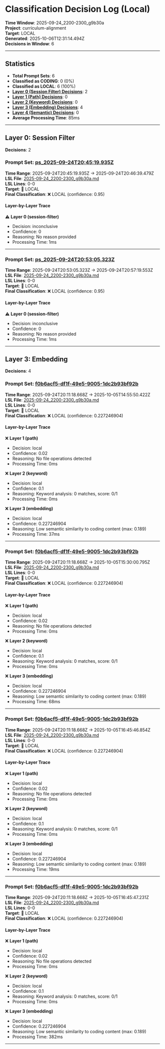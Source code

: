 # Classification Decision Log (Local)

**Time Window**: 2025-09-24_2200-2300_g9b30a<br>
**Project**: curriculum-alignment<br>
**Target**: LOCAL<br>
**Generated**: 2025-10-06T12:31:14.494Z<br>
**Decisions in Window**: 6

---

## Statistics

- **Total Prompt Sets**: 6
- **Classified as CODING**: 0 (0%)
- **Classified as LOCAL**: 6 (100%)
- **[Layer 0 (Session Filter) Decisions](#layer-0-session-filter)**: 2
- **[Layer 1 (Path) Decisions](#layer-1-path)**: 0
- **[Layer 2 (Keyword) Decisions](#layer-2-keyword)**: 0
- **[Layer 3 (Embedding) Decisions](#layer-3-embedding)**: 4
- **[Layer 4 (Semantic) Decisions](#layer-4-semantic)**: 0
- **Average Processing Time**: 85ms

---

## Layer 0: Session Filter

**Decisions**: 2

### Prompt Set: [ps_2025-09-24T20:45:19.935Z](../../history/2025-09-24_2200-2300_g9b30a.md#ps_2025-09-24T20:45:19.935Z)

**Time Range**: 2025-09-24T20:45:19.935Z → 2025-09-24T20:46:39.479Z<br>
**LSL File**: [2025-09-24_2200-2300_g9b30a.md](../../history/2025-09-24_2200-2300_g9b30a.md#ps_2025-09-24T20:45:19.935Z)<br>
**LSL Lines**: 0-0<br>
**Target**: 📍 LOCAL<br>
**Final Classification**: ❌ LOCAL (confidence: 0.95)

#### Layer-by-Layer Trace

⚠️ **Layer 0 (session-filter)**
- Decision: inconclusive
- Confidence: 0
- Reasoning: No reason provided
- Processing Time: 1ms

---

### Prompt Set: [ps_2025-09-24T20:53:05.323Z](../../history/2025-09-24_2200-2300_g9b30a.md#ps_2025-09-24T20:53:05.323Z)

**Time Range**: 2025-09-24T20:53:05.323Z → 2025-09-24T20:57:19.553Z<br>
**LSL File**: [2025-09-24_2200-2300_g9b30a.md](../../history/2025-09-24_2200-2300_g9b30a.md#ps_2025-09-24T20:53:05.323Z)<br>
**LSL Lines**: 0-0<br>
**Target**: 📍 LOCAL<br>
**Final Classification**: ❌ LOCAL (confidence: 0.95)

#### Layer-by-Layer Trace

⚠️ **Layer 0 (session-filter)**
- Decision: inconclusive
- Confidence: 0
- Reasoning: No reason provided
- Processing Time: 1ms

---

## Layer 3: Embedding

**Decisions**: 4

### Prompt Set: [f0b6acf5-df1f-49e5-9005-1dc2b93bf92b](../../history/2025-09-24_2200-2300_g9b30a.md#f0b6acf5-df1f-49e5-9005-1dc2b93bf92b)

**Time Range**: 2025-09-24T20:11:18.668Z → 2025-10-05T14:55:50.422Z<br>
**LSL File**: [2025-09-24_2200-2300_g9b30a.md](../../history/2025-09-24_2200-2300_g9b30a.md#f0b6acf5-df1f-49e5-9005-1dc2b93bf92b)<br>
**LSL Lines**: 0-0<br>
**Target**: 📍 LOCAL<br>
**Final Classification**: ❌ LOCAL (confidence: 0.227246904)

#### Layer-by-Layer Trace

❌ **Layer 1 (path)**
- Decision: local
- Confidence: 0.02
- Reasoning: No file operations detected
- Processing Time: 0ms

❌ **Layer 2 (keyword)**
- Decision: local
- Confidence: 0.1
- Reasoning: Keyword analysis: 0 matches, score: 0/1
- Processing Time: 0ms

❌ **Layer 3 (embedding)**
- Decision: local
- Confidence: 0.227246904
- Reasoning: Low semantic similarity to coding content (max: 0.189)
- Processing Time: 37ms

---

### Prompt Set: [f0b6acf5-df1f-49e5-9005-1dc2b93bf92b](../../history/2025-09-24_2200-2300_g9b30a.md#f0b6acf5-df1f-49e5-9005-1dc2b93bf92b)

**Time Range**: 2025-09-24T20:11:18.668Z → 2025-10-05T15:30:00.795Z<br>
**LSL File**: [2025-09-24_2200-2300_g9b30a.md](../../history/2025-09-24_2200-2300_g9b30a.md#f0b6acf5-df1f-49e5-9005-1dc2b93bf92b)<br>
**LSL Lines**: 0-0<br>
**Target**: 📍 LOCAL<br>
**Final Classification**: ❌ LOCAL (confidence: 0.227246904)

#### Layer-by-Layer Trace

❌ **Layer 1 (path)**
- Decision: local
- Confidence: 0.02
- Reasoning: No file operations detected
- Processing Time: 0ms

❌ **Layer 2 (keyword)**
- Decision: local
- Confidence: 0.1
- Reasoning: Keyword analysis: 0 matches, score: 0/1
- Processing Time: 0ms

❌ **Layer 3 (embedding)**
- Decision: local
- Confidence: 0.227246904
- Reasoning: Low semantic similarity to coding content (max: 0.189)
- Processing Time: 68ms

---

### Prompt Set: [f0b6acf5-df1f-49e5-9005-1dc2b93bf92b](../../history/2025-09-24_2200-2300_g9b30a.md#f0b6acf5-df1f-49e5-9005-1dc2b93bf92b)

**Time Range**: 2025-09-24T20:11:18.668Z → 2025-10-05T16:45:46.854Z<br>
**LSL File**: [2025-09-24_2200-2300_g9b30a.md](../../history/2025-09-24_2200-2300_g9b30a.md#f0b6acf5-df1f-49e5-9005-1dc2b93bf92b)<br>
**LSL Lines**: 0-0<br>
**Target**: 📍 LOCAL<br>
**Final Classification**: ❌ LOCAL (confidence: 0.227246904)

#### Layer-by-Layer Trace

❌ **Layer 1 (path)**
- Decision: local
- Confidence: 0.02
- Reasoning: No file operations detected
- Processing Time: 0ms

❌ **Layer 2 (keyword)**
- Decision: local
- Confidence: 0.1
- Reasoning: Keyword analysis: 0 matches, score: 0/1
- Processing Time: 0ms

❌ **Layer 3 (embedding)**
- Decision: local
- Confidence: 0.227246904
- Reasoning: Low semantic similarity to coding content (max: 0.189)
- Processing Time: 19ms

---

### Prompt Set: [f0b6acf5-df1f-49e5-9005-1dc2b93bf92b](../../history/2025-09-24_2200-2300_g9b30a.md#f0b6acf5-df1f-49e5-9005-1dc2b93bf92b)

**Time Range**: 2025-09-24T20:11:18.668Z → 2025-10-05T16:45:47.231Z<br>
**LSL File**: [2025-09-24_2200-2300_g9b30a.md](../../history/2025-09-24_2200-2300_g9b30a.md#f0b6acf5-df1f-49e5-9005-1dc2b93bf92b)<br>
**LSL Lines**: 0-0<br>
**Target**: 📍 LOCAL<br>
**Final Classification**: ❌ LOCAL (confidence: 0.227246904)

#### Layer-by-Layer Trace

❌ **Layer 1 (path)**
- Decision: local
- Confidence: 0.02
- Reasoning: No file operations detected
- Processing Time: 0ms

❌ **Layer 2 (keyword)**
- Decision: local
- Confidence: 0.1
- Reasoning: Keyword analysis: 0 matches, score: 0/1
- Processing Time: 0ms

❌ **Layer 3 (embedding)**
- Decision: local
- Confidence: 0.227246904
- Reasoning: Low semantic similarity to coding content (max: 0.189)
- Processing Time: 382ms

---

